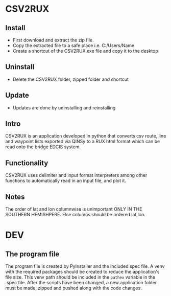 # CSV2RUX

## Install
* First download and extract the zip file. 
* Copy the extracted file to a safe place i.e. C:/Users/Name 
* Create a shortcut of the CSV2RUX.exe file and copy it to the desktop

## Uninstall 
* Delete the CSV2RUX folder, zipped folder and shortcut

## Update
* Updates are done by uninstalling and reinstalling

## Intro
CSV2RUX is an application developed in python that converts csv route, line and waypoint lists exported via QINSy to a RUX html format which can be read onto the bridge EDCIS system.

## Functionality 
CSV2RUX uses delimiter and input format interpreters among other functions to automatically read in an input file, and plot it. 

## Notes
The order of lat and lon columnwise is unimportant ONLY IN THE SOUTHERN HEMISHPERE. Else columns should be ordered lat,lon. 


# DEV

## The program file
The program file is created by PyInstaller and the included spec file. A venv with the required packages should be created to reduce the application's file size. This venv path should be included in the `pathex` variable in the .spec file. After the scripts have been changed, a new application folder must be made, zipped and pushed along with the code changes. 
